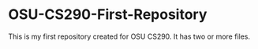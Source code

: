 # OSU-CS290-First-Repository
This is my first repository created for OSU CS290. It has two or more files. 
